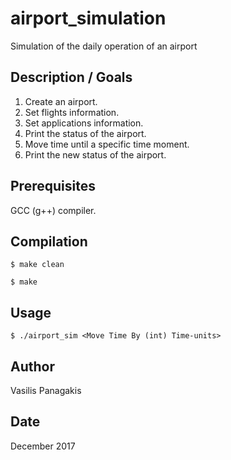 # airport_simulation
Simulation of the daily operation of an airport

## Description / Goals 
1. Create an airport.
2. Set flights information.
3. Set applications information.
4. Print the status of the airport.
5. Move time until a specific time moment.
6. Print the new status of the airport.

## Prerequisites
GCC (g++) compiler.

## Compilation
`$ make clean`

`$ make`

## Usage
`$ ./airport_sim <Move Time By (int) Time-units>`

## Author
Vasilis Panagakis

## Date
December 2017
